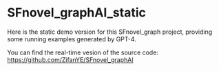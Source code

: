 # SFnovel_graphAI_static

Here is the static demo version for this SFnovel_graph project, providing some running examples generated by GPT-4.

You can find the real-time vesion of the source code: https://github.com/ZifanYE/SFnovel_graphAI



